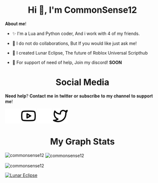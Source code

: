 <h1 align="center">Hi 👋, I'm CommonSense12</h1>
𝐀𝐛𝐨𝐮𝐭 𝐦𝐞!

- ✨️ I'm a Lua and Python coder, And i work with 4 of my friends.

- 🎉 I do not do collaborations, But If you would like just ask me!

- 🎊 I created Lunar Eclipse, The future of Roblox Universal Scripthub

- 🌙 For support of need of help, Join my discord! **SOON**

<h1 align="center">Social Media</h1>

𝐍𝐞𝐞𝐝 𝐡𝐞𝐥𝐩? 𝐂𝐨𝐧𝐭𝐚𝐜𝐭 𝐦𝐞 𝐢𝐧 𝐭𝐰𝐢𝐭𝐭𝐞𝐫 𝐨𝐫 𝐬𝐮𝐛𝐬𝐜𝐫𝐢𝐛𝐞 𝐭𝐨 𝐦𝐲 𝐜𝐡𝐚𝐧𝐧𝐞𝐥 𝐭𝐨 𝐬𝐮𝐩𝐩𝐨𝐫𝐭 𝐦𝐞!

[![website](./img/youtube-light.svg)](https://youtube.com/@commonsense1262#gh-light-mode-only)
[![website](./img/youtube-dark.svg)](https://youtube.com/@commonsense1262#gh-dark-mode-only)
[![website](./img/twitter-light.svg)](https://twitter.com/sense12_common#gh-light-mode-only)
[![website](./img/twitter-dark.svg)](https://twitter.com/sense12_common#gh-dark-mode-only)
&nbsp;&nbsp;

<h1 align="center">My Graph Stats</h1>

<p><img align="left" src="https://github-readme-stats.vercel.app/api/top-langs?username=commonsense12&show_icons=true&locale=en&layout=compact&theme=tokyonight" alt="commonsense12" /></p>

<p>&nbsp;<img align="center" src="https://github-readme-stats.vercel.app/api?username=commonsense12&show_icons=true&locale=en&theme=tokyonight" alt="commonsense12" /></p>

<p><img align="center" src="https://github-readme-streak-stats.herokuapp.com/?user=commonsense12&&theme=tokyonight" alt="commonsense12" /></p>

[![Lunar Eclipse](https://github-readme-stats.vercel.app/api/pin/?username=commonsense12&repo=lunar-eclipse&theme=tokyonight)](https://github.com/CommonSense12/Lunar-Eclipse)


